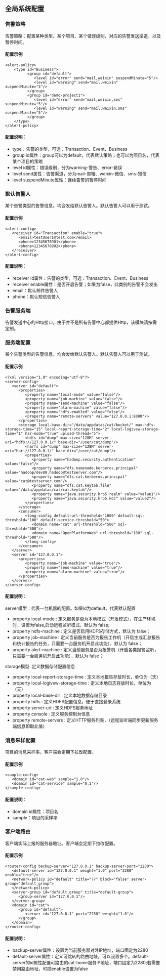 ## 全局系统配置

### 告警策略

告警策略：配置某种类型、某个项目、某个错误级别，对应的告警发送渠道，以及暂停时间。

#### 配置示例

	<alert-policy>
		<type id="Business">
              <group id="default">
                 <level id="error" send="mail,weixin" suspendMinute="5"/>
                 <level id="warning" send="mail,weixin" suspendMinute="5"/>
              </group>
              <group id="demo-project1">
                 <level id="error" send="mail,weixin,sms" suspendMinute="5"/>
                 <level id="warning" send="mail,weixin,sms" suspendMinute="5"/>
              </group>
        </type>
	</alert-policy>
	
#### 配置说明：

  * type：告警的类型，可选：Transaction、Event、Business
  * group id属性：group可以为default，代表默认策略；也可以为项目名，代表某个项目的策略
  * level id属性：错误级别，分为warning-警告、error-错误
  * level send属性：告警渠道，分为mail-邮箱、weixin-微信、sms-短信
  * level suspendMinute属性：连续告警的暂停时间
  
  
### 默认告警人

某个告警类型的告警信息，均会发给默认告警人。默认告警人可以用于测试。

#### 配置示例

	<alert-config>
       <receiver id="Transaction" enable="true">
          <email>testUser1@test.com</email>
          <phone>12345678901</phone>
          <phone>12345678902</phone>
       </receiver>
    </alert-config>
	
#### 配置说明：

  * receiver id属性：告警的类型，可选：Transaction、Event、Business
  * receiver enable属性：是否开启告警；如果为false，此类别的告警不会发出
  * email：默认邮件告警人
  * phone：默认短信告警人


### 告警服务端

告警发送中心的Http接口。由于并不是所有告警中心都提供Http，该模块请按需定制。


### 服务端配置

某个告警类型的告警信息，均会发给默认告警人。默认告警人可以用于测试。

#### 配置示例

	<?xml version="1.0" encoding="utf-8"?>
    <server-config>
       <server id="default">
          <properties>
             <property name="local-mode" value="false"/>
             <property name="job-machine" value="false"/>
             <property name="send-machine" value="false"/>
             <property name="alarm-machine" value="false"/>
             <property name="hdfs-enabled" value="false"/>
             <property name="remote-servers" value="127.0.0.1:8080"/>
          </properties>
          <storage local-base-dir="/data/appdatas/cat/bucket/" max-hdfs-storage-time="15" local-report-storage-time="2" local-logivew-storage-time="1" har-mode="true" upload-thread="5">
             <hdfs id="dump" max-size="128M" server-uri="hdfs://127.0.0.1/" base-dir="/user/cat/dump"/>
             <harfs id="dump" max-size="128M" server-uri="har://127.0.0.1/" base-dir="/user/cat/dump"/>
             <properties>
                <property name="hadoop.security.authentication" value="false"/>
                <property name="dfs.namenode.kerberos.principal" value="hadoop/dev80.hadoop@testserver.com"/>
                <property name="dfs.cat.kerberos.principal" value="cat@testserver.com"/>
                <property name="dfs.cat.keytab.file" value="/data/appdatas/cat/cat.keytab"/>
                <property name="java.security.krb5.realm" value="value1"/>
                <property name="java.security.krb5.kdc" value="value2"/>
             </properties>
          </storage>
          <consumer>
             <long-config default-url-threshold="1000" default-sql-threshold="100" default-service-threshold="50">
                <domain name="cat" url-threshold="500" sql-threshold="500"/>
                <domain name="OpenPlatformWeb" url-threshold="100" sql-threshold="500"/>
             </long-config>
          </consumer>
       </server>
       <server id="127.0.0.1">
          <properties>
             <property name="job-machine" value="true"/>
             <property name="send-machine" value="true"/>
             <property name="alarm-machine" value="true"/>
          </properties>
       </server>
    </server-config>

	
#### 配置说明：

server模型：代表一台机器的配置。如果id为default，代表默认配置

  * property local-mode : 定义服务是否为本地模式（开发模式），在生产环境时，设置为false,启动远程监听模式。默认为 false;
  * property hdfs-machine : 定义是否启用HDFS存储方式，默认为 false；
  * property job-machine : 定义当前服务是否为报告工作机（开启生成汇总报告和统计报告的任务，只需要一台服务机开启此功能），默认为 false；
  * property alert-machine : 定义当前服务是否为报警机（开启各类报警监听，只需要一台服务机开启此功能），默认为 false；

storage模型: 定义数据存储配置信息

  * property local-report-storage-time : 定义本地报告存放时长，单位为（天）
  * property local-logivew-storage-time : 定义本地日志存放时长，单位为（天）
  * property local-base-dir : 定义本地数据存储目录
  * property hdfs : 定义HDFS配置信息，便于直接登录系统
  * property server-uri : 定义HDFS服务地址
  * property console : 定义服务控制台信息
  * property remote-servers : 定义HTTP服务列表，（远程监听端同步更新服务端信息即取此值）


### 消息采样配置

项目的消息采样率。客户端会定期下拉改配置。

#### 配置示例

	<sample-config>
       <domain id="cat-web" sample="1.0"/>
       <domain id="cat-service" sample="0.1"/>
    </sample-config>
	
#### 配置说明：

  * domain id属性：项目名
  * sample：项目的采样率


### 客户端路由

客户端实际上报的服务器地址。客户端会定期下拉改配置。

#### 配置示例

	<router-config backup-server="127.0.0.1" backup-server-port="2280">
       <default-server id="127.0.0.1" weight="1.0" port="2280" enable="true"/>
       <network-policy id="default" title="??" block="false" server-group="default_group">
       </network-policy>
       <server-group id="default_group" title="default-group">
          <group-server id="127.0.0.1"/>
       </server-group>
       <domain id="cat">
          <group id="default">
             <server id="127.0.0.1" port="2280" weight="1.0"/>
          </group>
       </domain>
    </router-config>
	
#### 配置说明：

  * backup-server属性：设置为当前服务器对外IP地址，端口固定为2280
  * default-server属性：定义可跳转的路由地址，可以设置多个。default-server的id属性配置可路由的cat-home服务IP地址，端口固定为2280;若需要禁用路由地址，可把enable设置为false

